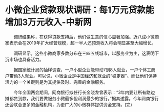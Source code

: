 # 小微企业贷款现状调研：每1万元贷款能增加3万元收入-中新网

　　调研结果称，在获得贷款支持后，他们做生意的信心显著加强。近八成小微商家表示会在2019年扩大经营规模，超一半人还预测收入将会明显甚至大幅增长。

　　调研显示，这些小微商家多数分布在三四五线城市，以服务业为主，这表明下沉市场也具备活力。

　　据国家统计局的抽样调查，一户小型企业能带动7到8人就业，一户个体工商户带动3人就业。可以说，小微企业是中国经济和就业的“稳定器”。而让他们保持活力的一个关键则是为其提供及时、完善的金融服务。

　　今年全国两会期间，网商银行拟任行长金晓龙曾表示：“3年内要让所有路边摊都贷到款，我们要做服务小微最多但利润最少的银行。”据其透露，今年网商银行还会联合更多的金融机构，为更广大的小微群体提供资金支持。(完)
